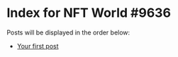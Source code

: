 # Index for NFT World #9636
Posts will be displayed in the order below:

- [Your first post](./001-first.md)

